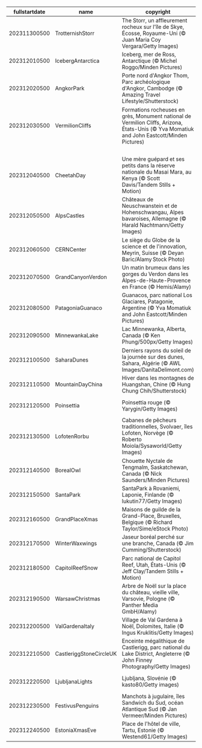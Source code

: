 |fullstartdate|name|copyright|title|image|
|--|--|--|--|--|
202311300500|TrotternishStorr|The Storr, un affleurement rocheux sur l'île de Skye, Écosse, Royaume-Uni (© Juan Maria Coy Vergara/Getty Images)|L'Écosse, terre de légendes|![](/fr-CA/2023/12/202311300500TrotternishStorr.jpg)|
202312010500|IcebergAntarctica|Iceberg, mer de Ross, Antarctique (© Michel Roggo/Minden Pictures)|La vie au grand frais!|![](/fr-CA/2023/12/202312010500IcebergAntarctica.jpg)|
202312020500|AngkorPark|Porte nord d'Angkor Thom, Parc archéologique d'Angkor, Cambodge (© Amazing Travel Lifestyle/Shutterstock)|L’ancienne cité Khmer aux temples majestueux|![](/fr-CA/2023/12/202312020500AngkorPark.jpg)|
202312030500|VermilionCliffs|Formations rocheuses en grès, Monument national de Vermilion Cliffs, Arizona, États-Unis (© Yva Momatiuk and John Eastcott/Minden Pictures)|Un paysage extraordinaire sculpté par le temps|![](/fr-CA/2023/12/202312030500VermilionCliffs.jpg)|
||||![](/fr-CA/2023/12/.jpg)|
202312040500|CheetahDay|Une mère guépard et ses petits dans la réserve nationale du Masai Mara, au Kenya (© Scott Davis/Tandem Stills + Motion)|Le félin le plus rapide du monde!|![](/fr-CA/2023/12/202312040500CheetahDay.jpg)|
202312050500|AlpsCastles|Châteaux de Neuschwanstein et de Hohenschwangau, Alpes bavaroises, Allemagne (© Harald Nachtmann/Getty Images)|Un paysage tout droit sorti d'un conte de fées|![](/fr-CA/2023/12/202312050500AlpsCastles.jpg)|
202312060500|CERNCenter|Le siège du Globe de la science et de l'innovation, Meyrin, Suisse (© Deyan Baric/Alamy Stock Photo)|Un code Mondial pour l’avenir|![](/fr-CA/2023/12/202312060500CERNCenter.jpg)|
202312070500|GrandCanyonVerdon|Un matin brumeux dans les gorges du Verdon dans les Alpes-de-Haute-Provence en France (© Hemis/Alamy)|Le Grand Canyon Provençal|![](/fr-CA/2023/12/202312070500GrandCanyonVerdon.jpg)|
202312080500|PatagoniaGuanaco|Guanacos, parc national Los Glaciares, Patagonie, Argentine (© Yva Momatiuk and John Eastcott/Minden Pictures)|Où se trouvent ces camélidés?|![](/fr-CA/2023/12/202312080500PatagoniaGuanaco.jpg)|
202312090500|MinnewankaLake|Lac Minnewanka, Alberta, Canada (© Ken Phung/500px/Getty Images)|Le bonheur est sous une pluie étoilée!|![](/fr-CA/2023/12/202312090500MinnewankaLake.jpg)|
202312100500|SaharaDunes|Derniers rayons du soleil de la journée sur des dunes, Sahara, Algérie (© AWL Images/DanitaDelimont.com)|Chaque jour, une dune différente…|![](/fr-CA/2023/12/202312100500SaharaDunes.jpg)|
202312110500|MountainDayChina|Hiver dans les montagnes de Huangshan, Chine (© Hung Chung Chih/Shutterstock)|Excursion au sommet!|![](/fr-CA/2023/12/202312110500MountainDayChina.jpg)|
202312120500|Poinsettia|Poinsettia rouge (© Yarygin/Getty Images)|Les « Étoiles de Noël » sont de retour!|![](/fr-CA/2023/12/202312120500Poinsettia.jpg)|
202312130500|LofotenRorbu|Cabanes de pêcheurs traditionnelles, Svolvaer, îles Lofoten, Norvège (© Roberto Moiola/Sysaworld/Getty Images)|La vie dans un « rorbu »!|![](/fr-CA/2023/12/202312130500LofotenRorbu.jpg)|
202312140500|BorealOwl|Chouette Nyctale de Tengmalm, Saskatchewan, Canada (© Nick Saunders/Minden Pictures)|Une chouette...chouette!|![](/fr-CA/2023/12/202312140500BorealOwl.jpg)|
202312150500|SantaPark|SantaPark à Rovaniemi, Laponie, Finlande (© lukutin77/Getty Images)|L'aire de jeux du Père Noël!|![](/fr-CA/2023/12/202312150500SantaPark.jpg)|
202312160500|GrandPlaceXmas|Maisons de guilde de la Grand-Place, Bruxelles, Belgique (© Richard Taylor/Sime/eStock Photo)|Bruxelles, ma belle!|![](/fr-CA/2023/12/202312160500GrandPlaceXmas.jpg)|
202312170500|WinterWaxwings|Jaseur boréal perché sur une branche, Canada (© Jim Cumming/Shutterstock)|Des fashionistas à plumes!|![](/fr-CA/2023/12/202312170500WinterWaxwings.jpg)|
202312180500|CapitolReefSnow|Parc national de Capitol Reef, Utah, États-Unis (© Jeff Clay/Tandem Stills + Motion)|Un paysage surréaliste entre rouille et neige|![](/fr-CA/2023/12/202312180500CapitolReefSnow.jpg)|
202312190500|WarsawChristmas|Arbre de Noël sur la place du château, vieille ville, Varsovie, Pologne (© Panther Media GmbH/Alamy)|La halte polonaise du Père Noël!|![](/fr-CA/2023/12/202312190500WarsawChristmas.jpg)|
202312200500|ValGardenaItaly|Village de Val Gardena à Noël, Dolomites, Italie (© Ingus Kruklitis/Getty Images)|Les lumières magiques des Dolomites|![](/fr-CA/2023/12/202312200500ValGardenaItaly.jpg)|
202312210500|CastleriggStoneCircleUK|Enceinte mégalithique de Castlerigg, parc national du Lake District, Angleterre (© John Finney Photography/Getty Images)|Prêt pour la nuit la plus longue de l’année?|![](/fr-CA/2023/12/202312210500CastleriggStoneCircleUK.jpg)|
202312220500|LjubljanaLights|Ljubljana, Slovénie (© kasto80/Getty images)|Des fêtes de fin d'année à la slovène!|![](/fr-CA/2023/12/202312220500LjubljanaLights.jpg)|
202312230500|FestivusPenguins|Manchots à jugulaire, îles Sandwich du Sud, océan Atlantique Sud (© Jan Vermeer/Minden Pictures)|Un manchot… à jugulaire!|![](/fr-CA/2023/12/202312230500FestivusPenguins.jpg)|
202312240500|EstoniaXmasEve|Place de l'hôtel de ville, Tartu, Estonie (© Westend61/Getty Images)|Une nuit magique vous attend!|![](/fr-CA/2023/12/202312240500EstoniaXmasEve.jpg)|
